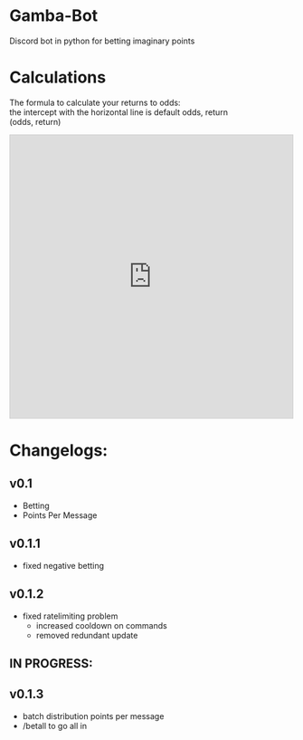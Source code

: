 # Gamba-Bot
Discord bot in python for betting imaginary points

# Calculations
The formula to calculate your returns to odds:</br>
the intercept with the horizontal line is default odds, return</br>
(odds, return)
</br>
<iframe src="https://www.desmos.com/calculator/a7owdrwkqq?embed" width="500" height="500" style="border: 1px solid #ccc" frameborder=0></iframe>

# Changelogs:
## v0.1
- Betting 
- Points Per Message

## v0.1.1
- fixed negative betting

## v0.1.2
- fixed ratelimiting problem
    - increased cooldown on commands
    - removed redundant update

## IN PROGRESS:
## v0.1.3
- batch distribution points per message
- /betall to go all in